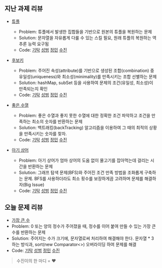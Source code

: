 ## 지난 과제 리뷰

- [튜플](https://programmers.co.kr/learn/courses/30/lessons/64065)
  - Problem: 튜플에서 발생한 집합들을 기반으로 원본의 튜플을 복원하는 문제
  - Solution: 문자열을 자유롭게 다룰 수 있는 스킬 필요, 원래 튜플의 복원하는 역추론 능력 요구됨
  - Code: [기탁](https://github.com/gitak/Algorithm_Study/blob/master/Implementation/Tuple.java) [성범](https://github.com/KvngSungBum/CodingTest/blob/master/src/programmers/Tuple.java) [정민](https://github.com/han51361/Algorithm/blob/master/pythonProject/Programmers/KAKAO/tuple.py) [수진](https://github.com/ZenithOfApex/suzan/blob/master/Programmers/%5B%EC%BD%94%ED%85%8C%EC%97%B0%EC%8A%B5%5D%ED%8A%9C%ED%94%8C.py)
- [후보키](https://programmers.co.kr/learn/courses/30/lessons/42890)
  - Problem: 주어진 속성(attribute)를 기반으로 생성된 조합(combination) 중 유일성(uniqueness)와 최소성(minimality)를 만족시키는 조합 선별하는 문제
  - Solution: hashMap, subSet 등을 사용하여 문제의 조건(유일성, 최소성)이 만족되는지 확인
  - Code: [기탁](https://github.com/gitak/Algorithm_Study/blob/master/DFS/CandidateKey.java) [성범](https://github.com/KvngSungBum/CodingTest/blob/master/src/programmers/CandidateKey2.java) [정민](https://github.com/han51361/Algorithm/blob/master/pythonProject/Programmers/KAKAO/CandidateKey.py) [수진](https://github.com/ZenithOfApex/suzan/blob/master/Programmers/%5B%EC%BD%94%ED%85%8C%EC%97%B0%EC%8A%B5%5D%ED%9B%84%EB%B3%B4%ED%82%A4.py)
  
- [좋은 수열](https://www.acmicpc.net/problem/2661)
  - Problem: 좋은 수열과 좋지 못한 수열에 대한 정확한 조건 파악하고 조건을 만족하는 최소의 숫자를 반환하는 문제
  - Solution: 백트래킹(backTracking) 알고리즘을 이용하여 그 때의 최적의 상황을 만족시키는 숫자를 찾자.
  - Code: [기탁](https://github.com/gitak/Algorithm_Study/blob/master/Sort/Back5052.java) [성범](https://github.com/KvngSungBum/CodingTest/blob/master/src/BaekJoon2/GoodSequence_2661.java) [정민](https://github.com/han51361/Algorithm/blob/master/pythonProject/backTracking/goodSequence_Q2661.py) [수진](https://github.com/ZenithOfApex/suzan/blob/master/BOJ/%5BBackTracking%5D2661.py)
  
- [아기 상어](https://www.acmicpc.net/problem/16236)
  - Problem: 아기 상어가 엄마 상어의 도움 없이 물고기를 잡아먹는데 걸리는 시간을 반환하는 문제
  - Solution: 그래프 탐색 문제(BFS)와 주어진 조건 만족 방법을 조화롭게 구축하는 문제. BFS를 사용하더라도 최소 횟수를 보장하게끔 고려하며 문제를 해결하자(Big Issue)
  - Code: [기탁](https://github.com/gitak/Algorithm_Study/blob/master/BFS/Back16236.java) [성범](https://github.com/KvngSungBum/CodingTest/blob/master/src/BaekJoon2/BabyShark_16236.java) [정민](https://github.com/han51361/Algorithm/blob/master/pythonProject/samsung/shakr_ans.py) [수진](https://github.com/ZenithOfApex/suzan/blob/master/BOJ/%5BBFS%5D16236.py)
  
 
## 오늘 문제 리뷰

 - [가장 큰 수](https://programmers.co.kr/learn/courses/30/lessons/42746)
  - Problem: 0 또는 양의 정수가 주어졌을 때, 정수를 이어 붙여 만들 수 있는 가장 큰 수를 반환하는 문제
  - Solution: 주어지는 수가 크기에, 문자열로써 처리하여 해결해야 한다. 문자열 * 3 하는 방식과, sort(new Comparator<>) 오버라이딩 하여 문제를 해결
  - Code: [기탁](https://github.com/gitak/Algorithm_Study/blob/master/Sort/BiggestNumber.java) [성범](https://github.com/KvngSungBum/CodingTest/blob/master/src/programmers/BiggestNumber2.java) [정민](https://github.com/han51361/Algorithm/blob/master/pythonProject/Programmers/BiggestNumber.py) [수진](https://github.com/ZenithOfApex/suzan/blob/master/Programmers/%5BSorting%5D%EA%B0%80%EC%9E%A5%ED%81%B0%EC%88%98.py)
       

> 수진이의 한 마디
= ❤️
